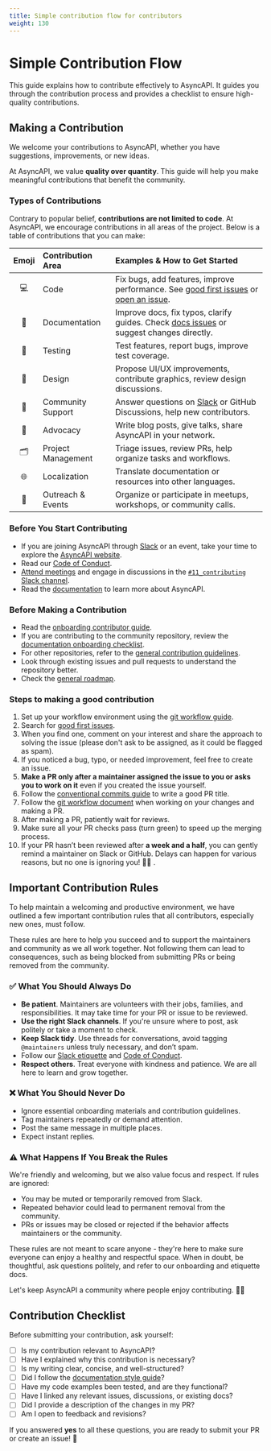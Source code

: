 ```yaml
---
title: Simple contribution flow for contributors
weight: 130
---
```


# Simple Contribution Flow
This guide explains how to contribute effectively to AsyncAPI. It guides you through the contribution process and provides a checklist to ensure high-quality contributions. 

## Making a Contribution
We welcome your contributions to AsyncAPI, whether you have suggestions, improvements, or new ideas. 

At AsyncAPI, we value **quality over quantity**. This guide will help you make meaningful contributions that benefit the community.

### Types of Contributions

Contrary to popular belief, **contributions are not limited to code**. At AsyncAPI, we encourage contributions in all areas of the project. Below is a table of contributions that you can make:

| Emoji | Contribution Area  | Examples & How to Get Started                                                                                                                                                                                                          |
|:-----:|:-------------------|:---------------------------------------------------------------------------------------------------------------------------------------------------------------------------------------------------------------------------------------|
|  💻   | Code               | Fix bugs, add features, improve performance. See [good first issues](https://github.com/issues?q=is%3Aopen+org%3Aasyncapi+label%3A%22good+first+issue%22) or [open an issue](https://github.com/asyncapi/community/issues/new/choose). |
|  📝   | Documentation      | Improve docs, fix typos, clarify guides. Check [docs issues](https://github.com/asyncapi/community/issues) or suggest changes directly.                                                                                                |
|  🧪   | Testing            | Test features, report bugs, improve test coverage.                                                                                                                                                                                     |
|  🎨   | Design             | Propose UI/UX improvements, contribute graphics, review design discussions.                                                                                                                                                            |
|  💬   | Community Support  | Answer questions on [Slack](https://asyncapi.com/slack-invite) or GitHub Discussions, help new contributors.                                                                                                                           |
|  📢   | Advocacy           | Write blog posts, give talks, share AsyncAPI in your network.                                                                                                                                                                          |
|  🗂️  | Project Management | Triage issues, review PRs, help organize tasks and workflows.                                                                                                                                                                          |
|  🌐   | Localization       | Translate documentation or resources into other languages.                                                                                                                                                                             |
|  🤝   | Outreach & Events  | Organize or participate in meetups, workshops, or community calls.                                                                                                                                                                     |

### Before You Start Contributing
- If you are joining AsyncAPI through [Slack](https://asyncapi.com/slack-invite) or an event, take your time to explore the [AsyncAPI website](https://www.asyncapi.com/).  
- Read our [Code of Conduct](https://github.com/asyncapi/.github/blob/master/CODE_OF_CONDUCT.md).  
- [Attend meetings](https://www.asyncapi.com/community/events) and engage in discussions in the [`#11_contributing` Slack channel](https://asyncapi.com/slack-invite).
- Read the [documentation](https://www.asyncapi.com/docs) to learn more about AsyncAPI.

### Before Making a Contribution
- Read the [onboarding contributor guide](https://www.asyncapi.com/docs/community/onboarding-guide).
- If you are contributing to the community repository, review the [documentation onboarding checklist](https://www.asyncapi.com/docs/community/onboarding-guide/docs-onboarding-checklist). 
- For other repositories, refer to the [general contribution guidelines](https://github.com/asyncapi/community/blob/master/CONTRIBUTING.md).
- Look through existing issues and pull requests to understand the repository better.
- Check the [general roadmap](https://www.asyncapi.com/roadmap).

### Steps to making a good contribution
1. Set up your workflow environment using the [git workflow guide](/asyncapi/community/blob/master/git-workflow.md).
2. Search for [good first issues](https://github.com/issues?page=1&q=is%3Aopen+org%3Aasyncapi+sort%3Aupdated-desc+label%3A%22good+first+issue%22). 
3. When you find one, comment on your interest and share the approach to solving the issue (please don't ask to be assigned, as it could be flagged as spam).
4. If you noticed a bug, typo, or needed improvement, feel free to create an issue.
5. **Make a PR only after a maintainer assigned the issue to you or asks you to work on it** even if you created the issue yourself.
6. Follow the [conventional commits guide](https://github.com/asyncapi/community/blob/master/docs/010-contribution-guidelines/conventional-commits.md) to write a good PR title.
7. Follow the [git workflow document](/asyncapi/community/blob/master/git-workflow.md) when working on your changes and making a PR.
8. After making a PR, patiently wait for reviews.
9. Make sure all your PR checks pass (turn green) to speed up the merging process.  
10. If your PR hasn’t been reviewed after **a week and a half**, you can gently remind a maintainer on Slack or GitHub. Delays can happen for various reasons, but no one is ignoring you! 🙏🏼 .

## Important Contribution Rules
To help maintain a welcoming and productive environment, we have outlined a few important contribution rules that all contributors, especially new ones, must follow.

These rules are here to help you succeed and to support the maintainers and community as we all work together. Not following them can lead to consequences, such as being blocked from submitting PRs or being removed from the community.

### ✅ What You Should Always Do

- **Be patient**. Maintainers are volunteers with their jobs, families, and responsibilities. It may take time for your PR or issue to be reviewed.
- **Use the right Slack channels**. If you're unsure where to post, ask politely or take a moment to check.
- **Keep Slack tidy**. Use threads for conversations, avoid tagging `@maintainers` unless truly necessary, and don’t spam.
-  Follow our [Slack etiquette](https://github.com/asyncapi/community/blob/master/slack-etiquette.md) and [Code of Conduct](https://github.com/asyncapi/.github/blob/master/CODE_OF_CONDUCT.md).
- **Respect others**. Treat everyone with kindness and patience. We are all here to learn and grow together.

### ❌ What You Should Never Do
- Ignore essential onboarding materials and contribution guidelines.
- Tag maintainers repeatedly or demand attention.
- Post the same message in multiple places.
- Expect instant replies.

### ⚠️ What Happens If You Break the Rules

We're friendly and welcoming, but we also value focus and respect. If rules are ignored:

- You may be muted or temporarily removed from Slack.
- Repeated behavior could lead to permanent removal from the community.
- PRs or issues may be closed or rejected if the behavior affects maintainers or the community.

These rules are not meant to scare anyone - they're here to make sure everyone can enjoy a healthy and respectful space. When in doubt, be thoughtful, ask questions politely, and refer to our onboarding and etiquette docs.

Let's keep AsyncAPI a community where people enjoy contributing. 👏🏼


## Contribution Checklist
Before submitting your contribution, ask yourself:
- [ ] Is my contribution relevant to AsyncAPI?
- [ ] Have I explained why this contribution is necessary?
- [ ] Is my writing clear, concise, and well-structured?
- [ ] Did I follow the [documentation style guide](https://github.com/asyncapi/community/tree/master/docs/styleguide)?
- [ ] Have my code examples been tested, and are they functional?
- [ ] Have I linked any relevant issues, discussions, or existing docs?
- [ ] Did I provide a description of the changes in my PR?
- [ ] Am I open to feedback and revisions?

If you answered **yes** to all these questions, you are ready to submit your PR or create an issue! 🚀  
